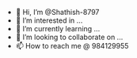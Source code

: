 - 👋 Hi, I’m @Shathish-8797
- 👀 I’m interested in ...
- 🌱 I’m currently learning ...
- 💞️ I’m looking to collaborate on ...
- 📫 How to reach me @ 984129955

<!---
Shathish-8797/Shathish-8797 is a ✨ special ✨ repository because its `README.md` (this file) appears on your GitHub profile.
You can click the Preview link to take a look at your changes.
--->
